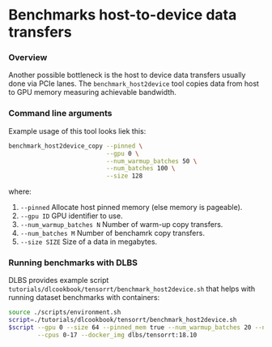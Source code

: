 # Benchmarks host-to-device data transfers

### Overview
Another possible bottleneck is the host to device data transfers usually done via
PCIe lanes. The `benchmark_host2device` tool copies data from host to GPU memory 
measuring achievable bandwidth.

### Command line arguments
Example usage of this tool looks liek this:
```bash
benchmark_host2device_copy --pinned \
                           --gpu 0 \
                           --num_warmup_batches 50 \
                           --num_batches 100 \
                           --size 128
```

where:
1. `--pinned`                 Allocate host pinned memory (else memory is pageable).
2. `--gpu ID`                 GPU identifier to use.
3. `--num_warmup_batches N`   Number of warm-up copy transfers.
4. `--num_batches M`          Number of benchamrk copy transfers.
5. `--size SIZE`              Size of a data in megabytes.

### Running benchmarks with DLBS
DLBS provides example script `tutorials/dlcookbook/tensorrt/benchmark_host2device.sh`
that helps with running dataset benchmarks with containers:
```bash
source ./scripts/environment.sh
script=./tutorials/dlcookbook/tensorrt/benchmark_host2device.sh
$script --gpu 0 --size 64 --pinned_mem true --num_warmup_batches 20 --num_batches 500 \
        --cpus 0-17 --docker_img dlbs/tensorrt:18.10
```
